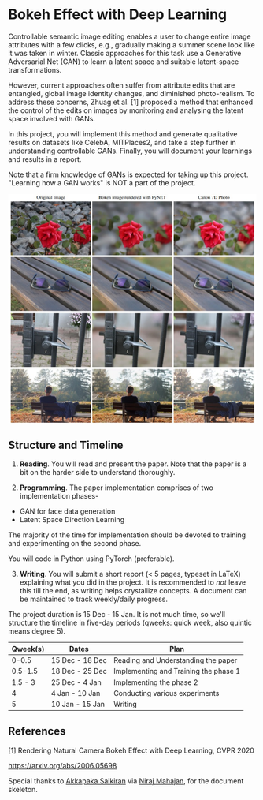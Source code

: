 # Bokeh Effect with Deep Learning

Controllable semantic image editing enables a user to change entire image attributes with a few clicks, e.g., gradually making a summer scene look like it was taken in winter. Classic approaches for this task use a Generative Adversarial Net (GAN) to learn a latent space and suitable latent-space transformations. 

However, current approaches often suffer from attribute edits that are entangled, global image identity changes, and diminished photo-realism. To address these concerns, Zhuag et al. [1] proposed a method that  enhanced the control of the edits on images by monitoring and analysing the latent space involved with GANs. 

In this project, you will implement this method and generate qualitative results on datasets like CelebA, MITPlaces2, and take a step further in understanding controllable GANs. Finally, you will document your learnings and results in a report. 

Note that a firm knowledge of GANs is expected for taking up this project. "Learning how a GAN works" is NOT a part of the project.

![](https://github.com/nimay-gupta/Bokeh-Effect-with-Deep-Learning/blob/main/im.jpeg)


## Structure and Timeline

1. **Reading**. 
You will read and present the paper. Note that the paper is a bit on the harder side to understand thoroughly. 

2. **Programming**.
  The paper implementation comprises of two implementation phases-

  - GAN for face data generation
  - Latent Space Direction Learning

  The majority of the time for implementation should be devoted to training and experimenting on the second phase. 

  You will code in Python using  PyTorch (preferable). 


3. **Writing**.
You will submit a short report (< 5 pages, typeset in LaTeX) explaining what you did in the project. 
It is recommended to *not* leave this till the end, as writing helps crystallize concepts. A document can be maintained to track weekly/daily progress.

The project duration is 15 Dec - 15 Jan. 
It is not much time, so we'll structure the timeline in five-day periods (qweeks: quick week, also quintic means degree 5).

| Qweek(s) | Dates           | Plan                                  |
| -------- | --------------- | ------------------------------------- |
| 0-0.5    | 15 Dec - 18 Dec | Reading and Understanding the paper   |
| 0.5-1.5  | 18 Dec - 25 Dec | Implementing and Training the phase 1 |
| 1.5 - 3  | 25 Dec - 4 Jan  | Implementing the phase 2              |
| 4        | 4 Jan - 10 Jan  | Conducting various experiments        |
| 5        | 10 Jan - 15 Jan | Writing                               |
 

## References

[1] Rendering Natural Camera Bokeh Effect with Deep Learning, CVPR 2020

https://arxiv.org/abs/2006.05698

Special thanks to [Akkapaka Saikiran](https://github.com/akkapakasaikiran) via [Niraj Mahajan](https://github.com/nirajmahajan), for the document skeleton.
